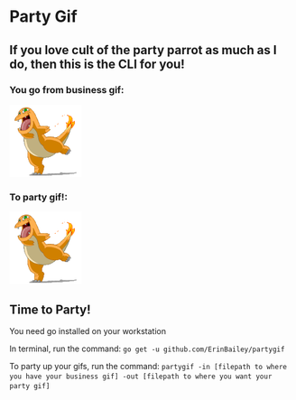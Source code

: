 # Party Gif

## If you love cult of the party parrot as much as I do, then this is the CLI for you! 

### You go from business gif:
![CHARMANDER](images/charmander.gif)

### To party gif!:
![PARTY_CHARMANDER](images/party_charmander.gif)

## Time to Party!
You need go installed on your workstation

In terminal, run the command:
`go get -u github.com/ErinBailey/partygif`

To party up your gifs, run the command:
`partygif -in [filepath to where you have your business gif] -out [filepath to where you want your party gif]`
